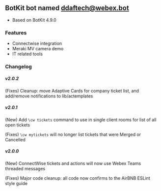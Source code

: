 ## BotKit bot named ddaftech@webex.bot
* Based on BotKit 4.9.0

### Features
* Connectwise integration
* Meraki MV camera demo
* IT related tools

### Changelog
##### v2.0.2
(Fixes) Cleanup: move Adaptive Cards for company ticket list, and add/remove notifications to lib/actemplates

##### v2.0.1
(New) Add `\cw tickets` command to use in single client rooms for list of all open tickets

(Fixes) `\cw mytickets` will no longer list tickets that were Merged or Cancelled

##### v2.0.0
(New) ConnectWise tickets and actions will now use Webex Teams threaded messages

(Fixes) Major code cleanup: all code now confirms to the AirBNB ESLint style guide